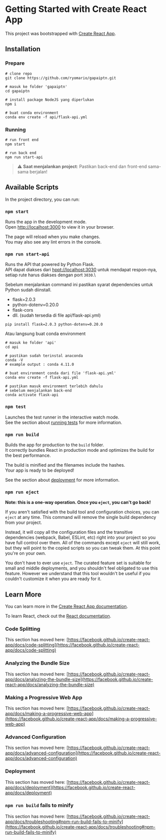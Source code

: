 # Getting Started with Create React App

This project was bootstrapped with [Create React App](https://github.com/facebook/create-react-app).

## Installation

### Prepare

```shell-script
# clone repo
git clone https://github.com/ryomario/gapaiptn.git

# masuk ke folder 'gapaiptn'
cd gapaiptn

# install package NodeJS yang diperlukan
npm i

# buat conda environment
conda env create -f api/flask-api.yml
```

### Running
```shell-script
# run front end
npm start

# run back end
npm run start-api
```

> :warning: **Saat menjalankan project**: Pastikan back-end dan front-end sama-sama berjalan!

## Available Scripts

In the project directory, you can run:

### `npm start`

Runs the app in the development mode.\
Open [http://localhost:3000](http://localhost:3000) to view it in your browser.

The page will reload when you make changes.\
You may also see any lint errors in the console.

### `npm run start-api`

Runs the API that powered by Python Flask.\
API dapat diakses dari [hppt://localhost:3030](http://localhost:3030) untuk mendapat respon-nya, setiap rute harus diakses dengan port `3030`.\

Sebelum menjalankan command ini pastikan syarat dependencies untuk Python sudah diinstall.

- flask=2.0.3
- python-dotenv=0.20.0
- flask-cors
- dll. (sudah tersedia di file api/flask-api.yml)

```
pip install flask=2.0.3 python-dotenv=0.20.0
```
Atau langsung buat conda environment
```shell-script
# masuk ke folder 'api'
cd api

# pastikan sudah terinstal anaconda
conda -V
# example output : conda 4.11.0

# buat environment conda dari file 'flask-api.yml'
conda env create -f flask-api.yml

# pastikan masuk environment terlebih dahulu
# sebelum menjalankan back-end
conda activate flask-api
```

### `npm test`

Launches the test runner in the interactive watch mode.\
See the section about [running tests](https://facebook.github.io/create-react-app/docs/running-tests) for more information.

### `npm run build`

Builds the app for production to the `build` folder.\
It correctly bundles React in production mode and optimizes the build for the best performance.

The build is minified and the filenames include the hashes.\
Your app is ready to be deployed!

See the section about [deployment](https://facebook.github.io/create-react-app/docs/deployment) for more information.

### `npm run eject`

**Note: this is a one-way operation. Once you `eject`, you can't go back!**

If you aren't satisfied with the build tool and configuration choices, you can `eject` at any time. This command will remove the single build dependency from your project.

Instead, it will copy all the configuration files and the transitive dependencies (webpack, Babel, ESLint, etc) right into your project so you have full control over them. All of the commands except `eject` will still work, but they will point to the copied scripts so you can tweak them. At this point you're on your own.

You don't have to ever use `eject`. The curated feature set is suitable for small and middle deployments, and you shouldn't feel obligated to use this feature. However we understand that this tool wouldn't be useful if you couldn't customize it when you are ready for it.

## Learn More

You can learn more in the [Create React App documentation](https://facebook.github.io/create-react-app/docs/getting-started).

To learn React, check out the [React documentation](https://reactjs.org/).

### Code Splitting

This section has moved here: [https://facebook.github.io/create-react-app/docs/code-splitting](https://facebook.github.io/create-react-app/docs/code-splitting)

### Analyzing the Bundle Size

This section has moved here: [https://facebook.github.io/create-react-app/docs/analyzing-the-bundle-size](https://facebook.github.io/create-react-app/docs/analyzing-the-bundle-size)

### Making a Progressive Web App

This section has moved here: [https://facebook.github.io/create-react-app/docs/making-a-progressive-web-app](https://facebook.github.io/create-react-app/docs/making-a-progressive-web-app)

### Advanced Configuration

This section has moved here: [https://facebook.github.io/create-react-app/docs/advanced-configuration](https://facebook.github.io/create-react-app/docs/advanced-configuration)

### Deployment

This section has moved here: [https://facebook.github.io/create-react-app/docs/deployment](https://facebook.github.io/create-react-app/docs/deployment)

### `npm run build` fails to minify

This section has moved here: [https://facebook.github.io/create-react-app/docs/troubleshooting#npm-run-build-fails-to-minify](https://facebook.github.io/create-react-app/docs/troubleshooting#npm-run-build-fails-to-minify)
